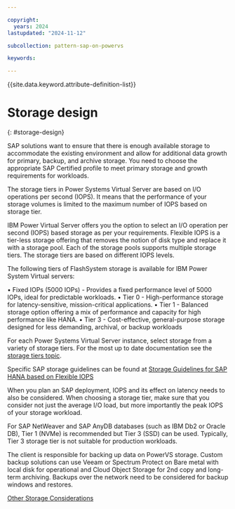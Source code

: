 ```yaml
---

copyright:
  years: 2024
lastupdated: "2024-11-12"

subcollection: pattern-sap-on-powervs

keywords:

---
```


{{site.data.keyword.attribute-definition-list}}

# Storage design
{: #storage-design}

SAP solutions want to ensure that there is enough available storage to accommodate the existing environment and allow for additional data growth for primary, backup, and archive storage. You need to choose the appropriate SAP Certified profile to meet primary storage and growth requirements for workloads.

The storage tiers in Power Systems Virtual Server are based on I/O operations per second (IOPS). It means that the performance of your
storage volumes is limited to the maximum number of IOPS based on storage tier.

IBM Power Virtual Server offers you the option to select an I/O operation per second (IOPS) based storage as per your requirements. Flexible IOPS is a tier-less storage offering that removes the notion of disk type and replace it with a storage pool. Each of the storage pools supports multiple storage tiers. The storage tiers are based on different IOPS levels.


The following tiers of FlashSystem storage is available for IBM Power System Virtual servers:

•	Fixed IOPs (5000 IOPs) - Provides a fixed performance level of 5000 IOPs, ideal for predictable workloads.
•	Tier 0 - High-performance storage for latency-sensitive, mission-critical applications.
•	Tier 1 - Balanced storage option offering a mix of performance and capacity for high performance like HANA.
•	Tier 3 - Cost-effective, general-purpose storage designed for less demanding, archival, or backup workloads

For each Power Systems Virtual Server instance, select storage from a variety of storage tiers.  For the most up to date documentation see the [storage tiers topic](/docs/power-iaas?topic=power-iaas-about-virtual-server#storage-tiers).

Specific SAP storage guidelines can be found at [Storage Guidelines for SAP HANA based on Flexible IOPS](/docs/sap?topic=sap-storage-design-considerations#sap-fiops-config)

When you plan an SAP deployment, IOPS and its effect on latency needs to also be considered. When choosing a storage tier, make sure that you consider not just the average I/O load, but more importantly the peak IOPS of your storage workload.

For SAP NetWeaver and SAP AnyDB databases (such as IBM Db2 or Oracle DB), Tier 1 (NVMe) is recommended but Tier 3 (SSD) can be used.
Typically, Tier 3 storage tier is not suitable for production workloads.

The client is responsible for backing up data on PowerVS storage. Custom backup solutions can use Veeam or Spectrum Protect on Bare metal with local disk for operational and Cloud Object Storage for 2nd copy and long-term archiving. Backups over the network need to be considered for backup windows and restores.

[Other Storage Considerations](https://cloud.ibm.com/docs/sap?topic=sap-storage-design-considerations)
